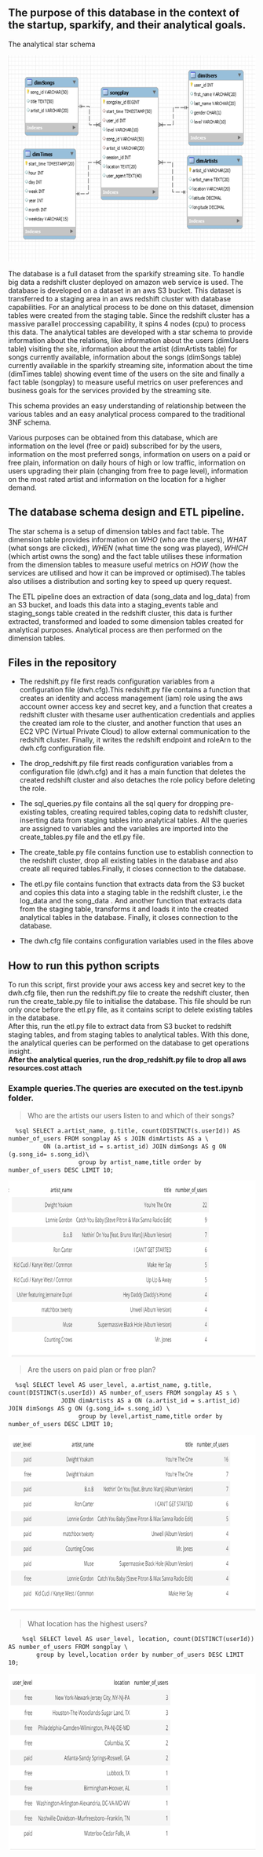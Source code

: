## The purpose of this database in the context of the startup, sparkify, and their analytical goals.

<p> The analytical star schema </p>
<img src="https://github.com/CharlesIro1125/DataWarehouse/blob/master/ETL_Redshift_Warehouse2/analyticSchema.png" alt="schema" width="600" height="420" />

The database is a full dataset from the sparkify streaming site. To handle big data a redshift cluster deployed on amazon web service is used. The database is developed on a dataset in an aws S3 bucket. This dataset is transferred to a staging area in an aws redshift cluster with database capabilities. For an analytical process to be done on this dataset, dimension tables were created from the staging table. Since the redshift cluster has a massive parallel proccessing capability, it spins 4 nodes (cpu) to process this data. The analytical tables are developed with a star schema to provide information about the relations, like information about the users (dimUsers table) visiting the site, information about the artist (dimArtists table) for songs currently available, information about the songs (dimSongs table) currently available in the sparkify streaming site, information about the time (dimTimes table) showing event time of the users on the site and finally a fact table (songplay) to measure useful metrics on user preferences and business goals for the services provided by the streaming site.<br>

This schema provides an easy understanding of relationship between the various tables and an easy analytical process compared to the traditional 3NF schema. <br>

Various purposes can be obtained from this database, which are information on the level (free or paid) subscribed for by the users, information on the most preferred songs, information on users on a paid or free plain, information on daily hours of high or low traffic, information on users upgrading their plain (changing from free to page level), information on the most rated artist and information on the location for a higher demand.


## The database schema design and ETL pipeline.
     
The star schema is a setup of dimension tables and fact table. The dimension table provides information on *WHO* (who are the users), *WHAT* (what songs are clicked), *WHEN* (what time the song was played), *WHICH* (which artist owns the song) and the fact table utilises these information from the dimension tables to measure useful metrics on *HOW* (how the services are utilised and how it can be improved or optimised).The tables also utilises a distribution and sorting key to speed up query request.<br>

The ETL pipeline does an extraction of data (song_data and log_data) from an S3 bucket, and loads this data into a staging_events table and staging_songs table created in the redshift cluster, this data is further extracted, transformed and loaded to some dimension tables created for analytical purposes. Analytical process are then performed on the dimension tables.
 

## Files in the repository

- The redshift.py file first reads configuration variables from a configuration file (dwh.cfg).This redshift.py file contains a function that creates an identity and access management (iam) role using the aws account owner access key and secret key, and a function that creates a redshift cluster with thesame user authentication credentials and applies the created iam role to the cluster, and another function that uses an EC2 VPC (Virtual Private Cloud) to allow external communication to the redshift cluster. Finally, it writes the redshift endpoint and roleArn to the dwh.cfg configuration file.
 
- The drop_redshift.py file first reads configuration variables from a configuration file (dwh.cfg) and it has a main function that deletes the created redshift cluster and also detaches the role policy before deleting the role.
 
- The sql_queries.py file contains all the sql query for dropping pre-existing tables, creating required tables,coping data to redshift cluster, inserting data from staging tables into analytical tables. All the queries are assigned to variables and the variables are imported into the create_tables.py file and the etl.py file.

- The create_table.py file contains function use to establish connection to the redshift cluster, drop all existing tables in the database and also create all required tables.Finally, it closes connection to the database.

- The etl.py file contains function that extracts data from the S3 bucket and copies this data into a staging table in the redshift cluster, i.e the log_data and the song_data . And another function that extracts data from the staging table, transforms it and loads it into the created analytical tables in the database. Finally, it closes connection to the database.

- The dwh.cfg file contains configuration variables used in the files above

            
## How to run this python scripts

To run this script, first provide your aws access key and secret key to the dwh.cfg file, then run the redshift.py file to create the redshift cluster, then run the create_table.py file to initialise the database. This file should be run only once before the etl.py file, as it contains script to delete existing tables in the database.<br>
After this, run the etl.py file to extract data from S3 bucket to redshift staging tables, and from staging tables to analytical tables. With this done, the analytical queries can be performed on the database to get operations insight.<br>
**After the analytical queries, run the drop_redshift.py file to drop all aws resources.cost attach**

###  Example queries.The queries are executed on the test.ipynb folder. 

> Who are the artists our users listen to and which of their songs?
```
  %sql SELECT a.artist_name, g.title, count(DISTINCT(s.userId)) AS number_of_users FROM songplay AS s JOIN dimArtists AS a \
          ON (a.artist_id = s.artist_id) JOIN dimSongs AS g ON (g.song_id= s.song_id)\
                    group by artist_name,title order by number_of_users DESC LIMIT 10;
```
<img src="https://github.com/CharlesIro1125/DataWarehouse/blob/master/ETL_Redshift_Warehouse2/query11.png" alt="result1" width="560" height="360" />

> Are the users on paid plan or free plan?

```
  %sql SELECT level AS user_level, a.artist_name, g.title, count(DISTINCT(s.userId)) AS number_of_users FROM songplay AS s \              
               JOIN dimArtists AS a ON (a.artist_id = s.artist_id) JOIN dimSongs AS g ON (g.song_id= s.song_id) \
                    group by level,artist_name,title order by number_of_users DESC LIMIT 10;
```            
<img src="https://github.com/CharlesIro1125/DataWarehouse/blob/master/ETL_Redshift_Warehouse2/query22.png" alt="result2" width="560" height="360" />     

> What location has the highest users?

```
    %sql SELECT level AS user_level, location, count(DISTINCT(userId)) AS number_of_users FROM songplay \
        group by level,location order by number_of_users DESC LIMIT 10;
```            
<img src="https://github.com/CharlesIro1125/DataWarehouse/blob/main/query33.png" alt="result3" width="560" height="360" />        


            
            
            



